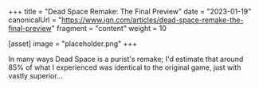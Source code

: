 +++
title = "Dead Space Remake: The Final Preview"
date = "2023-01-19"
canonicalUrl = "https://www.ign.com/articles/dead-space-remake-the-final-preview"
fragment = "content"
weight = 10

[asset]
    image = "placeholder.png"
+++

In many ways Dead Space is a purist's remake; I'd estimate that around 85% 
of what I experienced was identical to the original game, just with vastly 
superior...

